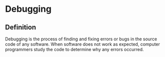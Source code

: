 # Debugging

## Definition
Debugging is the process of finding and fixing errors or bugs in the source code of any software. When software does not work as expected, computer programmers study the code to determine why any errors occurred.
